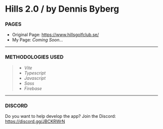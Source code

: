 # Hills 2.0 / by Dennis Byberg

### PAGES
- Original Page: https://www.hillsgolfclub.se/
- My Page: *Coming Soon...*
---
### METHODOLOGIES USED
> - *Vite*
> - *Typescript*
> - *Javascript*
> - *Sass*
> - *Firebase*
---
### DISCORD
Do you want to help develop the app? Join the Discord: https://discord.gg/JBCKRWrN


